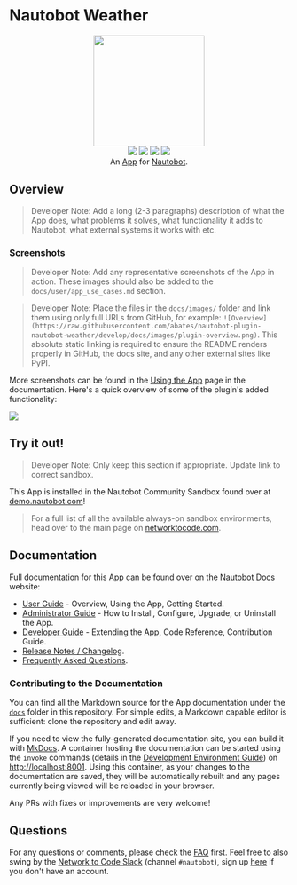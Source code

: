 # Nautobot Weather

<!--
Developer Note - Remove Me!

The README will have certain links/images broken until the PR is merged into `develop`. Update the GitHub links with whichever branch you're using (main etc.) if different.

The logo of the project is a placeholder (docs/images/icon-nautobot-weather.png) - please replace it with your app icon, making sure it's at least 200x200px and has a transparent background!

To avoid extra work and temporary links, make sure that publishing docs (or merging a PR) is done at the same time as setting up the docs site on RTD, then test everything.
-->

<p align="center">
  <img src="https://raw.githubusercontent.com/abates/nautobot-plugin-nautobot-weather/develop/docs/images/icon-nautobot-weather.png" class="logo" height="200px">
  <br>
  <a href="https://github.com/abates/nautobot-plugin-weather/actions"><img src="https://github.com/abates/nautobot-plugin-weather/actions/workflows/ci.yml/badge.svg?branch=main"></a>
  <a href="https://docs.nautobot.com/projects/nautobot-weather/en/latest"><img src="https://readthedocs.org/projects/nautobot-plugin-nautobot-weather/badge/"></a>
  <a href="https://pypi.org/project/nautobot-weather/"><img src="https://img.shields.io/pypi/v/nautobot-weather"></a>
  <a href="https://pypi.org/project/nautobot-weather/"><img src="https://img.shields.io/pypi/dm/nautobot-weather"></a>
  <br>
  An <a href="https://www.networktocode.com/nautobot/apps/">App</a> for <a href="https://nautobot.com/">Nautobot</a>.
</p>

## Overview

> Developer Note: Add a long (2-3 paragraphs) description of what the App does, what problems it solves, what functionality it adds to Nautobot, what external systems it works with etc.

### Screenshots

> Developer Note: Add any representative screenshots of the App in action. These images should also be added to the `docs/user/app_use_cases.md` section.

> Developer Note: Place the files in the `docs/images/` folder and link them using only full URLs from GitHub, for example: `![Overview](https://raw.githubusercontent.com/abates/nautobot-plugin-nautobot-weather/develop/docs/images/plugin-overview.png)`. This absolute static linking is required to ensure the README renders properly in GitHub, the docs site, and any other external sites like PyPI.

More screenshots can be found in the [Using the App](https://docs.nautobot.com/projects/nautobot-weather/en/latest/user/app_use_cases/) page in the documentation. Here's a quick overview of some of the plugin's added functionality:

![](https://raw.githubusercontent.com/abates/nautobot-plugin-nautobot-weather/develop/docs/images/placeholder.png)

## Try it out!

> Developer Note: Only keep this section if appropriate. Update link to correct sandbox.

This App is installed in the Nautobot Community Sandbox found over at [demo.nautobot.com](https://demo.nautobot.com/)!

> For a full list of all the available always-on sandbox environments, head over to the main page on [networktocode.com](https://www.networktocode.com/nautobot/sandbox-environments/).

## Documentation

Full documentation for this App can be found over on the [Nautobot Docs](https://docs.nautobot.com) website:

- [User Guide](https://docs.nautobot.com/projects/nautobot-weather/en/latest/user/app_overview/) - Overview, Using the App, Getting Started.
- [Administrator Guide](https://docs.nautobot.com/projects/nautobot-weather/en/latest/admin/install/) - How to Install, Configure, Upgrade, or Uninstall the App.
- [Developer Guide](https://docs.nautobot.com/projects/nautobot-weather/en/latest/dev/contributing/) - Extending the App, Code Reference, Contribution Guide.
- [Release Notes / Changelog](https://docs.nautobot.com/projects/nautobot-weather/en/latest/admin/release_notes/).
- [Frequently Asked Questions](https://docs.nautobot.com/projects/nautobot-weather/en/latest/user/faq/).

### Contributing to the Documentation

You can find all the Markdown source for the App documentation under the [`docs`](https://github.com/abates/nautobot-plugin-weather/tree/develop/docs) folder in this repository. For simple edits, a Markdown capable editor is sufficient: clone the repository and edit away.

If you need to view the fully-generated documentation site, you can build it with [MkDocs](https://www.mkdocs.org/). A container hosting the documentation can be started using the `invoke` commands (details in the [Development Environment Guide](https://docs.nautobot.com/projects/nautobot-weather/en/latest/dev/dev_environment/#docker-development-environment)) on [http://localhost:8001](http://localhost:8001). Using this container, as your changes to the documentation are saved, they will be automatically rebuilt and any pages currently being viewed will be reloaded in your browser.

Any PRs with fixes or improvements are very welcome!

## Questions

For any questions or comments, please check the [FAQ](https://docs.nautobot.com/projects/nautobot-weather/en/latest/user/faq/) first. Feel free to also swing by the [Network to Code Slack](https://networktocode.slack.com/) (channel `#nautobot`), sign up [here](http://slack.networktocode.com/) if you don't have an account.
